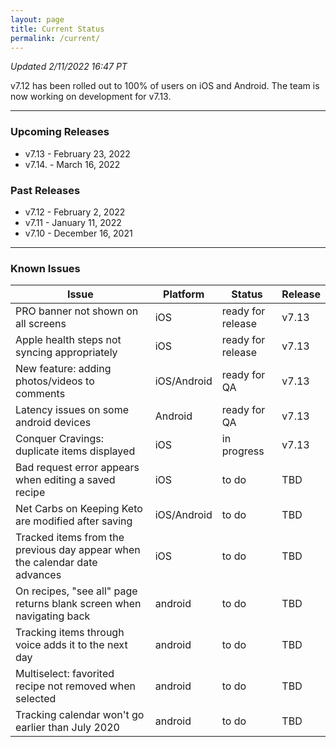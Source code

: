 ```yaml
---
layout: page
title: Current Status
permalink: /current/
---
```


_Updated 2/11/2022 16:47 PT_

v7.12 has been rolled out to 100% of users on iOS and Android. The team is now working on development for v7.13. 

***

### Upcoming Releases
- v7.13   - February 23, 2022
- v7.14.  - March 16, 2022
 
### Past Releases
- v7.12   - February 2, 2022
- v7.11   - January 11, 2022
- v7.10   - December 16, 2021

***

### Known Issues

|Issue                          |Platform   | Status    | Release           |
| ---                           | ---       | ---       | ---               |
|PRO banner not shown on all screens|iOS|ready for release| v7.13|
|Apple health steps not syncing appropriately|iOS|ready for release| v7.13|
|New feature: adding photos/videos to comments|iOS/Android|ready for QA| v7.13|
|Latency issues on some android devices|Android|ready for QA| v7.13|
|Conquer Cravings: duplicate items displayed|iOS|in progress| v7.13|
|Bad request error appears when editing a saved recipe|iOS|to do| TBD|
|Net Carbs on Keeping Keto are modified after saving|iOS/Android|to do| TBD|
|Tracked items from the previous day appear when the calendar date advances |iOS|to do| TBD|
|On recipes, "see all" page returns blank screen when navigating back |android|to do| TBD|
|Tracking items through voice adds it to the next day |android|to do| TBD|
|Multiselect: favorited recipe not removed when selected |android|to do| TBD|
|Tracking calendar won't go earlier than July 2020 |android|to do| TBD|
